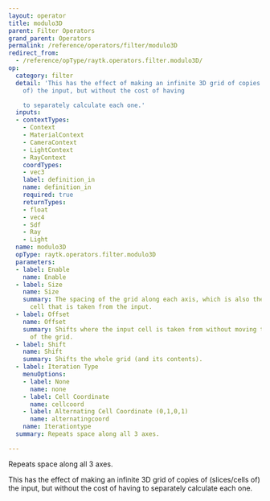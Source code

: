 ```yaml
---
layout: operator
title: modulo3D
parent: Filter Operators
grand_parent: Operators
permalink: /reference/operators/filter/modulo3D
redirect_from:
  - /reference/opType/raytk.operators.filter.modulo3D/
op:
  category: filter
  detail: 'This has the effect of making an infinite 3D grid of copies of (slices/cells
    of) the input, but without the cost of having

    to separately calculate each one.'
  inputs:
  - contextTypes:
    - Context
    - MaterialContext
    - CameraContext
    - LightContext
    - RayContext
    coordTypes:
    - vec3
    label: definition_in
    name: definition_in
    required: true
    returnTypes:
    - float
    - vec4
    - Sdf
    - Ray
    - Light
  name: modulo3D
  opType: raytk.operators.filter.modulo3D
  parameters:
  - label: Enable
    name: Enable
  - label: Size
    name: Size
    summary: The spacing of the grid along each axis, which is also the size of the
      cell that is taken from the input.
  - label: Offset
    name: Offset
    summary: Shifts where the input cell is taken from without moving the position
      of the grid.
  - label: Shift
    name: Shift
    summary: Shifts the whole grid (and its contents).
  - label: Iteration Type
    menuOptions:
    - label: None
      name: none
    - label: Cell Coordinate
      name: cellcoord
    - label: Alternating Cell Coordinate (0,1,0,1)
      name: alternatingcoord
    name: Iterationtype
  summary: Repeats space along all 3 axes.

---
```



Repeats space along all 3 axes.

This has the effect of making an infinite 3D grid of copies of (slices/cells of) the input, but without the cost of having
to separately calculate each one.